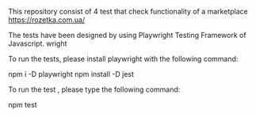 This repository consist of 4 test that check functionality of a marketplace https://rozetka.com.ua/ 

The tests have been designed by using Playwright Testing Framework of Javascript. wright 

To run the tests, please install playwright with the following command: 

npm i -D playwright
npm install -D jest         

To run the test , please type the following command:

npm test  
